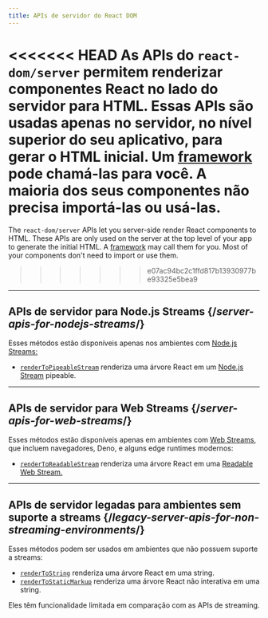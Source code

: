 ```yaml
---
title: APIs de servidor do React DOM
---
```


<Intro>

<<<<<<< HEAD
As APIs do `react-dom/server` permitem renderizar componentes React no lado do servidor para HTML. Essas APIs são usadas apenas no servidor, no nível superior do seu aplicativo, para gerar o HTML inicial. Um [framework](/learn/start-a-new-react-project#production-grade-react-frameworks) pode chamá-las para você. A maioria dos seus componentes não precisa importá-las ou usá-las.
=======
The `react-dom/server` APIs let you server-side render React components to HTML. These APIs are only used on the server at the top level of your app to generate the initial HTML. A [framework](/learn/start-a-new-react-project#full-stack-frameworks) may call them for you. Most of your components don't need to import or use them.
>>>>>>> e07ac94bc2c1ffd817b13930977be93325e5bea9

</Intro>

---

## APIs de servidor para Node.js Streams {/*server-apis-for-nodejs-streams*/}

Esses métodos estão disponíveis apenas nos ambientes com [Node.js Streams:](https://nodejs.org/api/stream.html)

* [`renderToPipeableStream`](/reference/react-dom/server/renderToPipeableStream) renderiza uma árvore React em um [Node.js Stream](https://nodejs.org/api/stream.html) pipeable.

---

## APIs de servidor para Web Streams {/*server-apis-for-web-streams*/}

Esses métodos estão disponíveis apenas em ambientes com [Web Streams](https://developer.mozilla.org/pt-BR/docs/Web/API/Streams_API), que incluem navegadores, Deno, e alguns edge runtimes modernos:

* [`renderToReadableStream`](/reference/react-dom/server/renderToReadableStream) renderiza uma árvore React em uma [Readable Web Stream.](https://developer.mozilla.org/en-US/docs/Web/API/ReadableStream)

---

## APIs de servidor legadas para ambientes sem suporte a streams {/*legacy-server-apis-for-non-streaming-environments*/}

Esses métodos podem ser usados em ambientes que não possuem suporte a streams:

* [`renderToString`](/reference/react-dom/server/renderToString) renderiza uma árvore React em uma string.
* [`renderToStaticMarkup`](/reference/react-dom/server/renderToStaticMarkup) renderiza uma árvore React não interativa em uma string.

Eles têm funcionalidade limitada em comparação com as APIs de streaming.
